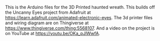 This is the Arduino files for the 3D Printed haunted wreath. This builds off the Uncanny Eyes project from Adafruit at https://learn.adafruit.com/animated-electronic-eyes. The 3d printer files and wiring diagram are on Thingiverse at https://www.thingiverse.com/thing:5568107. And a video on the project is on YouTube at https://youtu.be/OKa_pJlWwfA.
